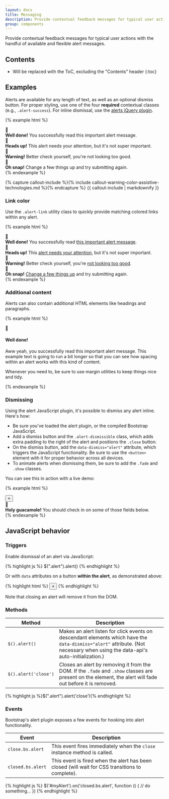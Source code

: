 ```yaml
---
layout: docs
title: Messaging
description: Provide contextual feedback messages for typical user actions with the handful of available and flexible alert messages.
group: components
---
```


Provide contextual feedback messages for typical user actions with the handful of available and flexible alert messages.

## Contents

* Will be replaced with the ToC, excluding the "Contents" header
{:toc}

## Examples

Alerts are available for any length of text, as well as an optional dismiss button. For proper styling, use one of the four **required** contextual classes (e.g., `.alert-success`). For inline dismissal, use the [alerts jQuery plugin](#dismissing).

{% example html %}
<div class="alert alert-success" role="alert">
	<div class="alert-icon">
		<span class="material-icons">&#xE5C3;</span>
	</div>
	<div class="alert-message">
  		<strong>Well done!</strong> You successfully read this important alert message.
  	</div>
</div>
<div class="alert alert-info" role="alert">
	<div class="alert-icon">
		<span class="material-icons">&#xE5C3;</span>
	</div>
	<div class="alert-message">
  		<strong>Heads up!</strong> This alert needs your attention, but it's not super important.
  	</div>
</div>
<div class="alert alert-warning" role="alert">
	<div class="alert-icon">
		<span class="material-icons">&#xE5C3;</span>
	</div>
	<div class="alert-message">
  		<strong>Warning!</strong> Better check yourself, you're not looking too good.
  	</div>
</div>
<div class="alert alert-danger" role="alert">
	<div class="alert-icon">
		<span class="material-icons">&#xE5C3;</span>
	</div>
	<div class="alert-message">
  		<strong>Oh snap!</strong> Change a few things up and try submitting again.
  	</div>
</div>
{% endexample %}

{% capture callout-include %}{% include callout-warning-color-assistive-technologies.md %}{% endcapture %}
{{ callout-include | markdownify }}

### Link color

Use the `.alert-link` utility class to quickly provide matching colored links within any alert.

{% example html %}
<div class="alert alert-success" role="alert">
	<div class="alert-icon">
		<span class="material-icons">&#xE5C3;</span>
	</div>
	<div class="alert-message">
  		<strong>Well done!</strong> You successfully read <a href="#" class="alert-link">this important alert message</a>.
	</div>
</div>
<div class="alert alert-info" role="alert">
	<div class="alert-icon">
		<span class="material-icons">&#xE5C3;</span>
	</div>
	<div class="alert-message">
  			<strong>Heads up!</strong> This <a href="#" class="alert-link">alert needs your attention</a>, but it's not super important.
 	</div>
</div>
<div class="alert alert-warning" role="alert">
	<div class="alert-icon">
		<span class="material-icons">&#xE5C3;</span>
	</div>
	<div class="alert-message">
  		<strong>Warning!</strong> Better check yourself, you're <a href="#" class="alert-link">not looking too good</a>.
  	</div>
</div>
<div class="alert alert-danger" role="alert">
	<div class="alert-icon">
		<span class="material-icons">&#xE5C3;</span>
	</div>
	<div class="alert-message">
  		<strong>Oh snap!</strong> <a href="#" class="alert-link">Change a few things up</a> and try submitting again.
  	</div>
</div>
{% endexample %}

### Additional content

Alerts can also contain additional HTML elements like headings and paragraphs.

{% example html %}
<div class="alert alert-success" role="alert">
	<div class="alert-icon">
		<span class="material-icons">&#xE5C3;</span>
	</div>
	<div class="alert-message">
	  <h4 class="alert-heading">Well done!</h4>
	  <p>Aww yeah, you successfully read this important alert message. This example text is going to run a bit longer so that you can see how spacing within an alert works with this kind of content.</p>
	  <p class="mb-0">Whenever you need to, be sure to use margin utilities to keep things nice and tidy.</p>
  	</div>
</div>
{% endexample %}


### Dismissing

Using the alert JavaScript plugin, it's possible to dismiss any alert inline. Here's how:

- Be sure you've loaded the alert plugin, or the compiled Bootstrap JavaScript.
- Add a dismiss button and the `.alert-dismissible` class, which adds extra padding to the right of the alert and positions the `.close` button.
- On the dismiss button, add the `data-dismiss="alert"` attribute, which triggers the JavaScript functionality. Be sure to use the `<button>` element with it for proper behavior across all devices.
- To animate alerts when dismissing them, be sure to add the `.fade` and `.show` classes.

You can see this in action with a live demo:

{% example html %}
<div class="alert alert-warning alert-dismissible fade show" role="alert">
  <button type="button" class="close" data-dismiss="alert" aria-label="Close">
    <span aria-hidden="true">&times;</span>
  </button>
  	<div class="alert-icon">
		<span class="material-icons">&#xE5C3;</span>
	</div>
	<div class="alert-message">
  		<strong>Holy guacamole!</strong> You should check in on some of those fields below.
  	</div>
</div>
{% endexample %}

## JavaScript behavior

### Triggers

Enable dismissal of an alert via JavaScript:

{% highlight js %}
$(".alert").alert()
{% endhighlight %}

Or with `data` attributes on a button **within the alert**, as demonstrated above:

{% highlight html %}
<button type="button" class="close" data-dismiss="alert" aria-label="Close">
  <span aria-hidden="true">&times;</span>
</button>
{% endhighlight %}

Note that closing an alert will remove it from the DOM.

### Methods

| Method | Description |
| --- | --- |
| `$().alert()` | Makes an alert listen for click events on descendant elements which have the `data-dismiss="alert"` attribute. (Not necessary when using the data-api's auto-initialization.) |
| `$().alert('close')` | Closes an alert by removing it from the DOM. If the `.fade` and `.show` classes are present on the element, the alert will fade out before it is removed. |

{% highlight js %}$(".alert").alert('close'){% endhighlight %}

### Events

Bootstrap's alert plugin exposes a few events for hooking into alert functionality.

| Event | Description |
| --- | --- |
| `close.bs.alert` | This event fires immediately when the <code>close</code> instance method is called. |
| `closed.bs.alert` | This event is fired when the alert has been closed (will wait for CSS transitions to complete). |

{% highlight js %}
$('#myAlert').on('closed.bs.alert', function () {
  // do something…
})
{% endhighlight %}
